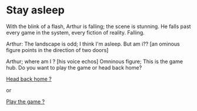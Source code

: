 

# Stay asleep

With the blink of a flash, Arthur is falling; the scene is stunning. He falls past every game in the system, every fiction of reality. Falling.

Arthur: The landscape is odd; I think I'm asleep. But am i?? [an ominous figure points in the direction of two doors]

Arthur; where am I ?
[his voice echos]
Omninous figure; This is the game hub.
Do you want to play the game or head back home?

[Head back home ?](Go-home.md)

or

[Play the game ?](Play-animals.md)






